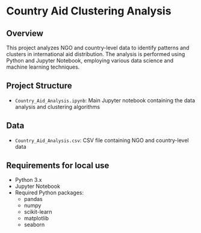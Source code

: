 # Country Aid Clustering Analysis

## Overview
This project analyzes NGO and country-level data to identify patterns and clusters in international aid distribution. The analysis is performed using Python and Jupyter Notebook, employing various data science and machine learning techniques.

## Project Structure
- `Country_Aid_Analysis.ipynb`: Main Jupyter notebook containing the data analysis and clustering algorithms
## Data
- `Country_Aid_Analysis.csv`: CSV file containing NGO and country-level data



## Requirements for local use
- Python 3.x
- Jupyter Notebook
- Required Python packages:
  - pandas
  - numpy
  - scikit-learn
  - matplotlib
  - seaborn
